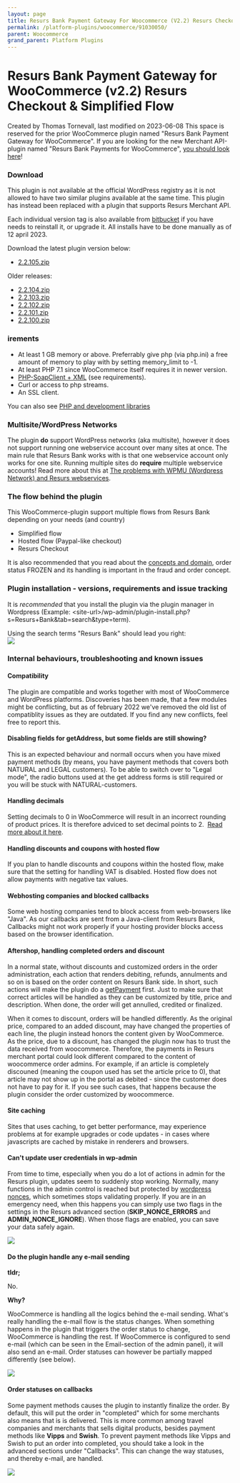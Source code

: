 ```yaml
---
layout: page
title: Resurs Bank Payment Gateway For Woocommerce (V2.2) Resurs Checkout & Simplified Flow
permalink: /platform-plugins/woocommerce/91030050/
parent: Woocommerce
grand_parent: Platform Plugins
---
```




# Resurs Bank Payment Gateway for WooCommerce (v2.2) Resurs Checkout & Simplified Flow 
Created by Thomas Tornevall, last modified on 2023-06-08
This space is reserved for the prior WooCommerce plugin named "Resurs
Bank Payment Gateway for WooCommerce". If you are looking for the new
Merchant API-plugin named "Resurs Bank Payments for WooCommerce", [you
should look here](resurs-merchant-api-2.0-for-woocommerce)!

### Download
This plugin is not available at the official WordPress registry as it is
not allowed to have two similar plugins available at the same time. This
plugin has instead been replaced with a plugin that supports Resurs
Merchant API.

Each individual version tag is also available from
[bitbucket](https://bitbucket.org/resursbankplugins/resurs-bank-payment-gateway-for-woocommerce)
if you have needs to reinstall it, or upgrade it. All installs have to
be done manually as of 12 april 2023.

Download the latest plugin version below:

- [2.2.105.zip](../../../attachments/2588830/91030000.zip)

Older releases:

- [2.2.104.zip](../../../attachments/2588830/91029999.zip)
- [2.2.103.zip](../../../attachments/2588830/91029998.zip)
- [2.2.102.zip](../../../attachments/2588830/91029997.zip)
- [2.2.101.zip](../../../attachments/2588830/91029996.zip)
- [2.2.100.zip](../../../attachments/2588830/91029995.zip)

### irements 
- At least 1 GB memory or above. Preferrably give php (via php.ini) a
  free amount of memory to play with by setting memory_limit to -1.
- At least PHP 7.1 since WooCommerce itself requires it in newer
  version.
- [PHP-SoapClient + XML](php-and-development-libraries) (see
  requirements).
- Curl or access to php streams.
- An SSL client.

You can also see [PHP and development
libraries](php-and-development-libraries)

### Multisite/WordPress Networks
The plugin **do** support WordPress networks (aka multisite), however it
does not support running one webservice account over many sites at once.
The main rule that Resurs Bank works with is that one webservice account
only works for one site. Running multiple sites do **require** multiple
webservice accounts! Read more about this at [The problems with WPMU
(Wordpress Network) and Resurs webservices](71794948).

### The flow behind the plugin
This WooCommerce-plugin support multiple flows from Resurs Bank
depending on your needs (and country)

- Simplified flow
- Hosted flow (Paypal-like checkout)
- Resurs Checkout

It is also recommended that you read about the [concepts and
domain](https://test.resurs.com/docs/pages/viewpage.action?pageId=950279),
order status FROZEN and its handling is important in the fraud and order
concept.

### Plugin installation - versions, requirements and issue tracking
It is *recommended* that you install the plugin via the plugin manager
in Wordpress (Example:
\<site-url\>/wp-admin/plugin-install.php?s=Resurs+Bank&tab=search&type=term).

Using the search terms "Resurs Bank" should lead you right:  
![](../../../attachments/91030050/91030046.jpg)

### Internal behaviours, troubleshooting and known issues
#### Compatibility
The plugin are compatible and works together with most of WooCommerce
and WordPress platforms. Discoveries has been made, that a few modules
might be conflicting, but as of february 2022 we've removed the old list
of compatiblity issues as they are outdated. If you find any new
conflicts, feel free to report this.

#### Disabling fields for getAddress, but some fields are still showing?
This is an expected behaviour and normall occurs when you have mixed
payment methods (by means, you have payment methods that covers both
NATURAL and LEGAL customers). To be able to switch over to "Legal mode",
the radio buttons used at the get address forms is still required or you
will be stuck with NATURAL-customers.

#### Handling decimals
Setting decimals to 0 in WooCommerce will result in an incorrect
rounding of product prices. It is therefore adviced to set decimal
points to 2.  [Read more about it here](0-decimals-in-woocommerce).

#### Handling discounts and coupons with hosted flow
If you plan to handle discounts and coupons within the hosted flow, make
sure that the setting for handling VAT is disabled. Hosted flow does not
allow payments with negative tax values.

#### Webhosting companies and blocked callbacks
Some web hosting companies tend to block access from web-browsers like
"Java". As our callbacks are sent from a Java-client from Resurs Bank,
Callbacks might not work properly if your hosting provider blocks access
based on the browser identification.

#### Aftershop, handling completed orders and discount
In a normal state, without discounts and customized orders in the order
administration, each action that renders debiting, refunds, annulments
and so on is based on the order content on Resurs Bank side. In short,
such actions will make the plugin do a [getPayment](get-payment) first.
Just to make sure that correct articles will be handled as they can be
customized by title, price and description. When done, the order will
get annulled, credited or finalized.

When it comes to discount, orders will be handled differently. As the
original price, compared to an added discount, may have changed the
properties of each line, the plugin instead honors the content given by
WooCommerce. As the price, due to a discount, has changed the plugin now
has to trust the data received from woocommerce. Therefore, the payments
in Resurs merchant portal could look different compared to the content
of woocommerce order admins. For example, if an article is completely
discouned (meaning the coupon used has set the article price to 0), that
article may not show up in the portal as debited - since the customer
does not have to pay for it. If you see such cases, that happens because
the plugin consider the order customized by woocommerce.

#### Site caching
Sites that uses caching, to get better performance, may experience
problems at for example upgrades or code updates - in cases where
javascripts are cached by mistake in renderers and browsers.

#### Can't update user credentials in wp-admin
From time to time, especially when you do a lot of actions in admin for
the Resurs plugin, updates seem to suddenly stop working. Normally, many
functions in the admin control is reached but protected by [wordpress
nonces](https://codex.wordpress.org/WordPress_Nonces), which sometimes
stops validating properly. If you are in an emergency need, when this
happens you can simply use two flags in the settings in the Resurs
advanced section (**SKIP_NONCE_ERRORS** and **ADMIN_NONCE_IGNORE**).
When those flags are enabled, you can save your data safely again.

![](../../../attachments/91030050/91030047.png)

#### **Do the plugin handle any e-mail sending**
**tldr;**

No.

**Why?**

WooCommerce is handling all the logics behind the e-mail sending. What's
really handling the e-mail flow is the status changes. When something
happens in the plugin that triggers the order status to change,
WooCommerce is handling the rest. If WooCommerce is configured to send
e-mail (which can be seen in the Email-section of the admin panel), it
will also send an e-mail. Order statuses can however be partially mapped
differently (see below).

![](../../../attachments/91030050/91030048.png)

#### Order statuses on callbacks
Some payment methods causes the plugin to instantly finalize the order.
By default, this will put the order in "completed" which for some
merchants also means that is is delivered. This is more common among
travel companies and merchants that sells digital products, besides
payment methods like **Vipps** and **Swish**. To prevent payment methods
like Vipps and Swish to put an order into completed, you should take a
look in the advanced sections under "Callbacks". This can change the way
statuses, and thereby e-mail, are handled.

![](../../../attachments/91030050/91030049.png)

